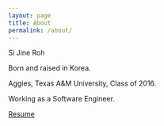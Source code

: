 ```yaml
---
layout: page
title: About
permalink: /about/
---
```


Si Jine Roh

Born and raised in Korea.

Aggies, Texas A&M University, Class of 2016.

Working as a Software Engineer.

[Resume](/_asset/Resume.pdf)